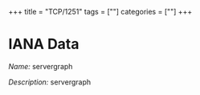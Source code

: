 +++
title = "TCP/1251"
tags = [""]
categories = [""]
+++

# IANA Data

_Name:_ servergraph

_Description:_ servergraph

